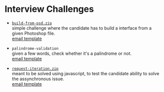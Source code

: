 # Interview Challenges

* [`build-from-psd.zip`](https://github.com/rbsdev/interview-challenges/raw/master/build-from-psd/build-from-psd.zip)
  <br>
  simple challenge where the candidate has to build a interface from a given Photoshop file.
  <br>
  [email template](build-from-psd/README.md)

* `palindrome-validation`
  <br>
  given a few words, check whether it's a palindrome or not.
  <br>
  [email template](palindrome-validation/README.md)

* [`request-iteration.zip`](https://github.com/rbsdev/interview-challenges/raw/master/request-iteration/request-iteration.zip)
  <br>
  meant to be solved using javascript, to test the candidate ability to solve the assynchronous issue.
  <br>
  [email template](request-iteration/README.md)
